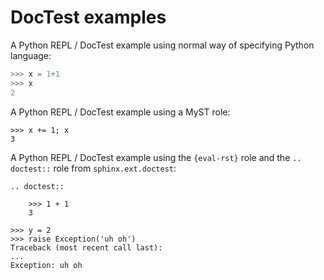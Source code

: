 # DocTest examples

A Python REPL / DocTest example using normal way of specifying Python
language:

```python
>>> x = 1+1
>>> x
2

```

A Python REPL / DocTest example using a MyST role:

```{code-block} python
>>> x += 1; x
3

```

A Python REPL / DocTest example using the `{eval-rst}` role and the `.. doctest::` role
from `sphinx.ext.doctest`:


```{eval-rst}
.. doctest::

    >>> 1 + 1
    3

```


```{doctest}
>>> y = 2
>>> raise Exception('uh oh')
Traceback (most recent call last):
...
Exception: uh oh

```
